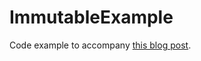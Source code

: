 # ImmutableExample

Code example to accompany [this blog post](http://hideoushumpbackfreak.com/post/2015/11/29/Easy-Immutable-Objects-in-C).